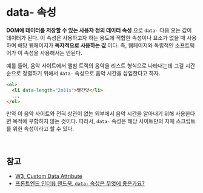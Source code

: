 # data- 속성

**DOM에 데이터를 저장할 수 있는 사용자 정의 데이터 속성** 으로 `data-` 다음 오는 값이 데이터가 된다. 이 속성은 사용하고자 하는 용도에 적합한 속성이나 요소가 없을 때 사용하며 해당 웹페이지가 **독자적으로 사용하는 값** 이다. 즉, 웹페이지와 독립적인 소프트웨어가 이 속성을 사용해서는 안된다.

예를 들어, 음악 사이트에서 앨범 트랙의 음악을 리스트 형식으로 나타내는데 그걸 시간 순으로 정렬하기 위해서 `data-` 속성으로 음악 시간을 삽입한다고 하자.

```html
<ol>
  <li data-length="2m11s">빨간맛</li>
  ...
</ol>
```

만약 이 음악 사이트와 전혀 상관이 없는 외부에서 음악 시간을 알아내기 위해 사용한다면 목적에 부합하지 않는 것이다. 따라서, `data-` 속성은 해당 사이트만의 자체 스크립트를 위한 속성이라고 할 수 있다.

<br>

## 참고

* [W3, Custom Data Attribute](https://www.w3.org/TR/2011/WD-html5-20110525/elements.html#custom-data-attribute)
* [프론트엔드 인터뷰 핸드북, `data-` 속성은 무엇에 좋은가요?](https://github.com/yangshun/front-end-interview-handbook/blob/master/Translations/Korean/questions/html-questions.md#data-속성은-무엇에-좋은가요)

